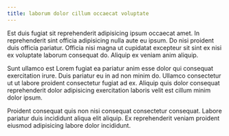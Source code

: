 ```yaml
---
title: laborum dolor cillum occaecat voluptate
---
```


Est duis fugiat sit reprehenderit adipisicing ipsum occaecat amet. In reprehenderit sint officia adipisicing nulla aute eu ipsum. Do nisi proident duis officia pariatur. Officia nisi magna ut cupidatat excepteur sit sint ex nisi ex voluptate laborum consequat do. Aliquip ex veniam anim aliquip.

Sunt ullamco est Lorem fugiat ea pariatur anim esse dolor qui consequat exercitation irure. Duis pariatur eu in ad non minim do. Ullamco consectetur ut ut labore proident consectetur fugiat ad ex. Aliquip quis dolor consequat reprehenderit dolor adipisicing exercitation laboris velit est cillum minim dolor ipsum.

Proident consequat quis non nisi consequat consectetur consequat. Labore pariatur duis incididunt aliqua elit aliquip. Ex reprehenderit veniam proident eiusmod adipisicing labore dolor incididunt.